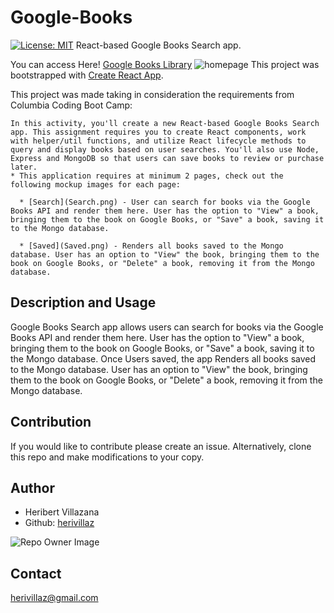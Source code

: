 # Google-Books

[![License: MIT](https://img.shields.io/badge/License-MIT-blue.svg)](https://opensource.org/licenses/MIT)
React-based Google Books Search app.

You can access Here! [Google Books Library](https://googlelib.herokuapp.com/)
![homepage](/assets/homepage.png)
This project was bootstrapped with [Create React App](https://github.com/facebookincubator/create-react-app).

This project was made taking in consideration the requirements from Columbia Coding Boot Camp:

```
In this activity, you'll create a new React-based Google Books Search app. This assignment requires you to create React components, work with helper/util functions, and utilize React lifecycle methods to query and display books based on user searches. You'll also use Node, Express and MongoDB so that users can save books to review or purchase later.
* This application requires at minimum 2 pages, check out the following mockup images for each page:

  * [Search](Search.png) - User can search for books via the Google Books API and render them here. User has the option to "View" a book, bringing them to the book on Google Books, or "Save" a book, saving it to the Mongo database.

  * [Saved](Saved.png) - Renders all books saved to the Mongo database. User has an option to "View" the book, bringing them to the book on Google Books, or "Delete" a book, removing it from the Mongo database.
```

## Description and Usage

Google Books Search app allows users can search for books via the Google Books API and render them here. User has the option to "View" a book, bringing them to the book on Google Books, or "Save" a book, saving it to the Mongo database.
Once Users saved, the app Renders all books saved to the Mongo database. User has an option to "View" the book, bringing them to the book on Google Books, or "Delete" a book, removing it from the Mongo database.

## Contribution

If you would like to contribute please create an issue. Alternatively, clone this repo and make modifications to your copy.


## Author

* Heribert Villazana
* Github: [herivillaz](https://github.com/herivillaz/)

![Repo Owner Image](https://avatars.githubusercontent.com/herivillaz?s=200)

## Contact

herivillaz@gmail.com